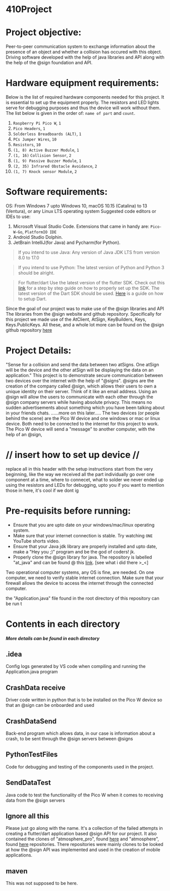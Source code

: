 # 410Project

# Project objective:
Peer-to-peer communication system to exchange information about
the presence of an object and whether a collision has occured
with this object. Driving software developed with the help of
java libraries and API along with the help of the @sign foundation and API.

# Hardware equipment requirements: 
Below is the list of required hardware components needed for this project.
It is essential to set up the equipment properly. The resistors and LED lights
serve for debugging purposes and thus the device will work without them.
The list below is given in the order of: `name of part` and `count`.

1.  `Raspberry Pi Pico W`, `1`
2.  `Pico Headers`, `1`
3.  `Solderless Breadboards (ALT)`, `1`      
4.  `PCs Jumper Wires`, `10`
5.  `Resistors`, `10`
6.  `(1, 8) Active Buzzer Module`, `1`
7.  `(1, 16)` `Collision Sensor`, `2`
8.  `(1, 9) Passive Buzzer Module`, `1`
9.  `(2, 35) Infrared Obstacle Avoidance`, `2`    
10. `(1, 7) Knock sensor Module`, `2`	

# Software requirements: 

OS: From Windows 7 upto Windows 10, macOS 10.15 (Catalina) to 13 (Ventura), or any Linux LTS operating system
Suggested code editors or IDEs to use:
1. Microsoft Visual Studio Code.
Extensions that came in handy are: `Pico-W-Go`, `PlatformIO IDE`
2. Android Studio Dolphin.
3. JetBrain IntelliJ(for Java) and Pycharm(for Python).

> If you intend to use Java:
Any version of Java JDK LTS from version 8.0 to 17.0

> If you intend to use Python:
The latest version of Python and Python 3 should be alright.

> For flutter/dart
Use the latest version of the flutter SDK. Check out this [link](https://docs.flutter.dev/get-started/install)
for a step by step guide on how to properly set up the SDK.
The latest version of the Dart SDK should be used. [Here](https://dart.dev/get-dart) is a guide on how to setup Dart.

Since the goal of our project was to make use of the @sign libraries and API
The libraries from the @sign website and github repository. Specifically for this project we made use of the 
AtClient, AtSign, KeyBuilders, Keys, Keys.PublicKeys.
All these, and a whole lot more can be found on the @sign github repository [here](https://github.com/atsign-foundation/)

# Project Details:
"Sense for a collision and send the data between two atSigns.
One atSign will be the device and the other atSign will 
be displaying the data on an application."
This project is to demonstrate secure communication between two devices over the internet with the help of "@signs".
@signs are the creation of the company called @sign, which allows their users to own a unique identity on their server.
Think of it like an email address. Using an @sign will allow the users to communicate with each other through 
the @sign company servers while having absolute privacy. This means no sudden advertisements about something 
which you have been talking about in your friends chats. 
......more on this later.....
The two devices (or people behind the scene) are the Pico W device and one windows or mac or linux device.
Both need to be connected to the internet for this project to work.
The Pico W device will send a "message" to another computer, with the help of an @sign,

# // insert how to set up device //
replace all in this header with the setup instructions
start from the very beginning, like the way we received
all the part individually
go over one component at a time, where to connecet, what to solder
we never ended up using the resistors and LEDs for debugging, upto
you if you want to mention those in here, it's cool if we dont ig

# Pre-requisits before running:
* Ensure that you are upto date on your windows/mac/linux operating system.
* Make sure that your internet connection is stable. Try watching `ONE` YouTube shorts video.
* Ensure that your Java jdk library are properly installed and upto date,
make a "Hey you ;)" program and be the god of coders! jk.
* Properly clone the @sign library for java. The repository is labelled "at_java"
and can be found @ this [link](https://github.com/atsign-foundation/at_java). [see what i did there >_<]

Two operational computer systems, any OS is fine, are needed.
On one computer, we need to verify stable internet connection.
Make sure that your firewall allows the device to access the internet
through the connected computer.


the "Application.java" file found in the 
root directory of this repository can be run t

# Contents in each directory
##### More details can be found in each directory

## .idea
Config logs generated by VS code when compiling and running the Application.java program

## CrashData receive
Driver code written in python that is to be installed on the Pico W device so that an @sign can be onboarded and used

## CrashDataSend
Back-end program which allows data, in our case is information about a crash, to be sent through the @sign servers between @signs

## PythonTestFiles
Code for debugging and testing of the components used in the project. 

## SendDataTest
Java code to test the functionality of the Pico W when it comes to receiving data from the @sign servers

## Ignore all this
Please just go along with the name. It's a collection of the failed attempts in creating a flutter/dart application based @sign API
for our project. It also contained the clones of "atmosphere_pro", found [here](https://github.com/atsign-foundation/atmosphere_pro)
and "atmosphere", found [here](https://github.com/atsign-foundation/atmosphere) repositories. There repositories were mainly clones
to be looked at how the @sign API was implemented and used in the creation of mobile applications. 

## maven
This was not supposed to be here.
